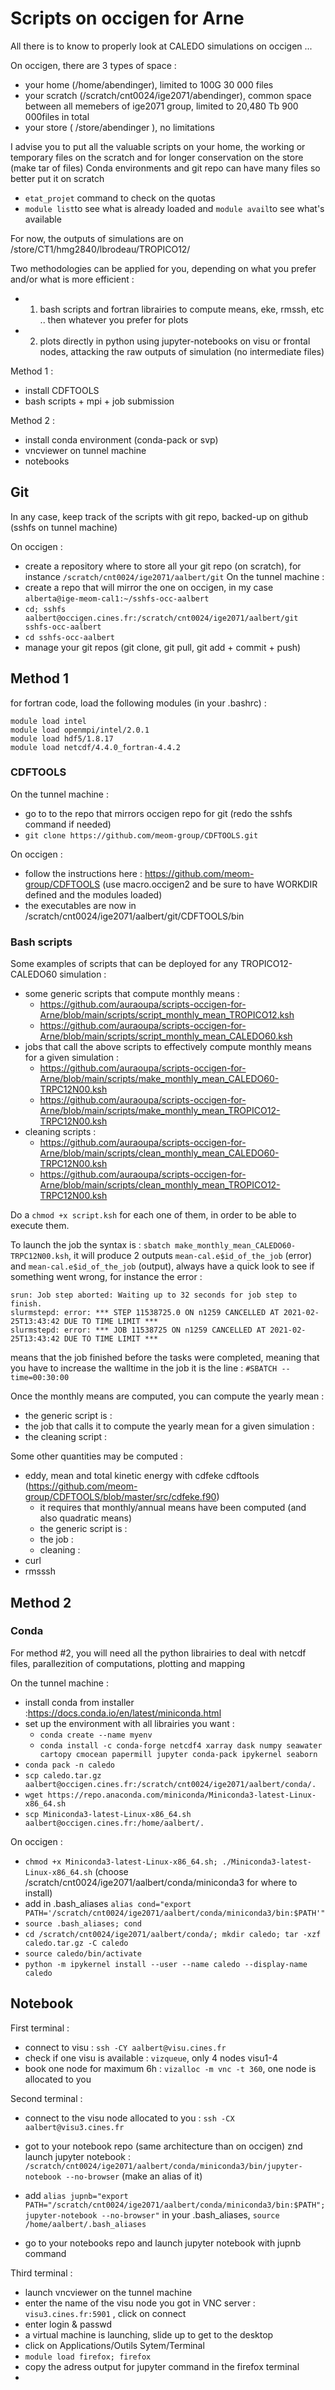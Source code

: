 # Scripts on occigen for Arne

All there is to know to properly look at CALEDO simulations on occigen ...

On occigen, there are 3 types of space :
  - your home (/home/abendinger), limited to 100G 30 000 files
  - your scratch (/scratch/cnt0024/ige2071/abendinger), common space between all memebers of ige2071 group, limited to 20,480 Tb 900 000files in total
  - your store ( /store/abendinger ), no limitations
  
I advise you to put all the valuable scripts on your home, the working or temporary files on the scratch and for longer conservation on the store (make tar of files)
Conda environments and git repo can have many files so better put it on scratch

- `etat_projet` command to check on the quotas
- `module list`to see what is already loaded and `module avail`to see what's available


For now, the outputs of simulations are on /store/CT1/hmg2840/lbrodeau/TROPICO12/

Two methodologies can be applied for you, depending on what you prefer and/or what is more efficient :
  - 1) bash scripts and fortran librairies to compute means, eke, rmssh, etc .. then whatever you prefer for plots
  - 2) plots directly in python using jupyter-notebooks on visu or frontal nodes, attacking the raw outputs of simulation (no intermediate files)
  
  
Method 1 :

  - install CDFTOOLS
  - bash scripts + mpi + job submission
  
Method 2 :

  - install conda environment (conda-pack or svp)
  - vncviewer on tunnel machine
  - notebooks
  

## Git

In any case, keep track of the scripts with git repo, backed-up on github (sshfs on tunnel machine)

On occigen :
  - create a repository where to store all your git repo (on scratch), for instance `/scratch/cnt0024/ige2071/aalbert/git`
On the tunnel machine :
  - create a repo that will mirror the one on occigen, in my case `alberta@ige-meom-cal1:~/sshfs-occ-aalbert`
  - `cd; sshfs aalbert@occigen.cines.fr:/scratch/cnt0024/ige2071/aalbert/git sshfs-occ-aalbert` 
  - `cd sshfs-occ-aalbert`
  - manage your git repos (git clone, git pull, git add + commit + push)
  
## Method 1

for fortran code, load the following modules (in your .bashrc) :

```
module load intel
module load openmpi/intel/2.0.1
module load hdf5/1.8.17
module load netcdf/4.4.0_fortran-4.4.2
```


### CDFTOOLS

On the tunnel machine :
  - go to to the repo that mirrors occigen repo for git (redo the sshfs command if needed)
  - `git clone https://github.com/meom-group/CDFTOOLS.git`
  
On occigen :
  - follow the instructions here : https://github.com/meom-group/CDFTOOLS (use macro.occigen2 and be sure to have WORKDIR defined and the modules loaded)
  - the executables are now in /scratch/cnt0024/ige2071/aalbert/git/CDFTOOLS/bin
  
### Bash scripts

Some examples of scripts that can be deployed for any TROPICO12-CALEDO60 simulation :
  - some generic scripts that compute monthly means :
    - https://github.com/auraoupa/scripts-occigen-for-Arne/blob/main/scripts/script_monthly_mean_TROPICO12.ksh
    - https://github.com/auraoupa/scripts-occigen-for-Arne/blob/main/scripts/script_monthly_mean_CALEDO60.ksh
  - jobs that call the above scripts to effectively compute monthly means for a given simulation :
    - https://github.com/auraoupa/scripts-occigen-for-Arne/blob/main/scripts/make_monthly_mean_CALEDO60-TRPC12N00.ksh
    - https://github.com/auraoupa/scripts-occigen-for-Arne/blob/main/scripts/make_monthly_mean_TROPICO12-TRPC12N00.ksh
  - cleaning scripts :
    - https://github.com/auraoupa/scripts-occigen-for-Arne/blob/main/scripts/clean_monthly_mean_CALEDO60-TRPC12N00.ksh
    - https://github.com/auraoupa/scripts-occigen-for-Arne/blob/main/scripts/clean_monthly_mean_TROPICO12-TRPC12N00.ksh

Do a `chmod +x script.ksh` for each one of them, in order to be able to execute them.

To launch the job the syntax is : `sbatch make_monthly_mean_CALEDO60-TRPC12N00.ksh`, it will produce 2 outputs `mean-cal.e$id_of_the_job` (error) and `mean-cal.e$id_of_the_job` (output), always have a quick look to see if something went wrong, for instance the error :

```
srun: Job step aborted: Waiting up to 32 seconds for job step to finish.
slurmstepd: error: *** STEP 11538725.0 ON n1259 CANCELLED AT 2021-02-25T13:43:42 DUE TO TIME LIMIT ***
slurmstepd: error: *** JOB 11538725 ON n1259 CANCELLED AT 2021-02-25T13:43:42 DUE TO TIME LIMIT ***
```

means that the job finished before the tasks were completed, meaning that you have to increase the walltime in the job it is the line : `#SBATCH --time=00:30:00`

Once the monthly means are computed, you can compute the yearly mean :
  - the generic script is :
  - the job that calls it to compute the yearly mean for a given simulation :
  - the cleaning script :

Some other quantities may be computed :
  - eddy, mean and total kinetic energy with cdfeke cdftools (https://github.com/meom-group/CDFTOOLS/blob/master/src/cdfeke.f90)
    - it requires that monthly/annual means have been computed (and also quadratic means)
    - the generic script is :
    - the job :
    - cleaning :
  - curl
  - rmsssh
  
## Method 2
  
### Conda

For method #2, you will need all the python librairies to deal with netcdf files, parallezition of computations, plotting and mapping

On the tunnel machine :
  - install conda from installer :https://docs.conda.io/en/latest/miniconda.html
  - set up the environment with all librairies you want :
    - `conda create --name myenv`
    - `conda install -c conda-forge netcdf4 xarray dask numpy seawater cartopy cmocean papermill jupyter conda-pack ipykernel seaborn`
  - `conda pack -n caledo`
  - `scp caledo.tar.gz aalbert@occigen.cines.fr:/scratch/cnt0024/ige2071/aalbert/conda/.`
  - `wget https://repo.anaconda.com/miniconda/Miniconda3-latest-Linux-x86_64.sh`
  - `scp Miniconda3-latest-Linux-x86_64.sh aalbert@occigen.cines.fr:/home/aalbert/.`
    
On occigen :

  - `chmod +x Miniconda3-latest-Linux-x86_64.sh; ./Miniconda3-latest-Linux-x86_64.sh` (choose /scratch/cnt0024/ige2071/aalbert/conda/miniconda3 for where to install)
  - add in .bash_aliases `alias cond="export PATH='/scratch/cnt0024/ige2071/aalbert/conda/miniconda3/bin:$PATH'"`
  - `source .bash_aliases; cond`
  - `cd /scratch/cnt0024/ige2071/aalbert/conda/; mkdir caledo; tar -xzf caledo.tar.gz -C caledo`
  - `source caledo/bin/activate`
  - `python -m ipykernel install --user --name caledo --display-name caledo`
    
## Notebook

First terminal :
  - connect to visu : `ssh -CY aalbert@visu.cines.fr`
  - check if one visu is available : `vizqueue`, only 4 nodes visu1-4
  - book one node for maximum 6h : `vizalloc -m vnc -t 360`, one node is allocated to you
  
Second terminal :
  - connect to the visu node allocated to you : `ssh -CX aalbert@visu3.cines.fr`
  - got to your notebook repo (same architecture than on occigen) znd launch jupyter notebook : `/scratch/cnt0024/ige2071/aalbert/conda/miniconda3/bin/jupyter-notebook --no-browser` (make an alias of it)
  
  - add `alias jupnb="export PATH="/scratch/cnt0024/ige2071/aalbert/conda/miniconda3/bin:$PATH"; jupyter-notebook --no-browser"` in your .bash_aliases, `source /home/aalbert/.bash_aliases`
  - go to your notebooks repo and launch jupyter notebook with jupnb command

Third terminal :
  - launch vncviewer on the tunnel machine
  - enter the name of the visu node you got in VNC server : `visu3.cines.fr:5901` , click on connect
  - enter login & passwd
  - a virtual machine is launching, slide up to get to the desktop
  - click on Applications/Outils Sytem/Terminal
  - `module load firefox; firefox` 
  - copy the adress output for jupyter command in the firefox terminal
  - 
    
  

